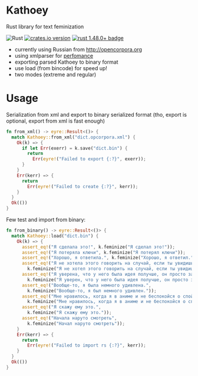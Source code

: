 # Kathoey
Rust library for text feminization

![Rust](https://github.com/Qeenon/Kathoey/workflows/Rust/badge.svg)
[![crates.io version]][crates.io link] [![rust 1.48.0+ badge]][rust 1.48.0+ link]

 - currently using Russian from http://opencorpora.org
 - using xmlparser for [perfomance](https://github.com/RazrFalcon/roxmltree#performance)
 - exporting parsed Kathoey to binary format
 - use load (from bincode) for speed up!
 - two modes (extreme and regular)

# Usage

Serialization from xml and export to binary serialized format
(tho, export is optional, export from xml is fast enough)

```rust
fn from_xml() -> eyre::Result<()> {
  match Kathoey::from_xml("dict.opcorpora.xml") {
    Ok(k) => {
      if let Err(exerr) = k.save("dict.bin") {
        return
          Err(eyre!("Failed to export {:?}", exerr));
      }
    }
    Err(kerr) => {
      return
        Err(eyre!("Failed to create {:?}", kerr));
    }
  }
  Ok(())
}
```

Few test and import from binary:

```rust
fn from_binary() -> eyre::Result<()> {
  match Kathoey::load("dict.bin") {
    Ok(k) => {
      assert_eq!("Я сделала это!", k.feminize("Я сделал это!"));
      assert_eq!("Я потеряла ключи", k.feminize("Я потерял ключи"));
      assert_eq!("Хорошо, я ответила.", k.feminize("Хорошо, я ответил."));
      assert_eq!("Я не хотела этого говорить на случай, если ты увидишь",
        k.feminize("Я не хотел этого говорить на случай, если ты увидишь"));
      assert_eq!("Я уверена, что у него была идея получше, он просто забыл",
        k.feminize("Я уверен, что у него была идея получше, он просто забыл"));
      assert_eq!("Вообще-то, я была немного удивлена.",
        k.feminize("Вообще-то, я был немного удивлен."));
      assert_eq!("Мне нравилось, когда я в аниме и не беспокойся о спойлерах.",
        k.feminize("Мне нравилось, когда я в аниме и не беспокойся о спойлерах."));
      assert_eq!("Я скажу ему это.",
        k.feminize("Я скажу ему это."));
      assert_eq!("Начала наруто смотреть",
        k.feminize("Начал наруто смотреть"));
    }
    Err(kerr) => {
      return
        Err(eyre!("Failed to import rs {:?}", kerr));
    }
  }
  Ok(())
}
```

[crates.io link]: https://crates.io/crates/kathoey
[crates.io version]: https://img.shields.io/crates/v/kathoey.svg
[rust 1.48.0+ badge]: https://img.shields.io/badge/rust-1.48.0+-93450a.svg
[rust 1.48.0+ link]: https://blog.rust-lang.org/2020/11/19/Rust-1.48.html
